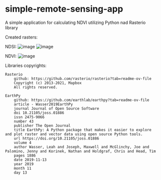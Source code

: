 # simple-remote-sensing-app
A simple application for calculating NDVI utilizing Python nad Rasterio library

Created rasters:

NDSI:
![image](https://github.com/JakMac02/simple-remote-sensing-app/assets/126525650/5b328eee-6a92-486d-9f1d-1fac5fda1efe)
![image](https://github.com/JakMac02/simple-remote-sensing-app/assets/126525650/cd69b085-7e50-4ec9-b58e-285043296ccb)

NDVI:
![image](https://github.com/JakMac02/simple-remote-sensing-app/assets/126525650/8f7e1898-6131-463a-a8ce-465a70b18b74)


Libraries copyrights:

    Rasterio 
        github: https://github.com/rasterio/rasterio?tab=readme-ov-file
        Copyright (c) 2013-2021, Mapbox
        All rights reserved.
    
    EarthPy 
        github: https://github.com/earthlab/earthpy?tab=readme-ov-file
        article - Wasser2019EarthPy
        journal Journal of Open Source Software
        doi 10.21105/joss.01886
        issn 2475-9066
        number 43
        publisher The Open Journal
        title EarthPy: A Python package that makes it easier to explore and plot raster and vector data using open source Python tools.
        url https://doi.org/10.21105/joss.01886
        volume 4
        author Wasser, Leah and Joseph, Maxwell and McGlinchy, Joe and Palomino, Jenny and Korinek, Nathan and Holdgraf, Chris and Head, Tim
        pages 1886
        date 2019-11-13
        year 2019
        month 11
        day 13
